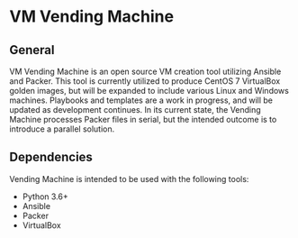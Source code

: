 # VM Vending Machine

General 
--------
VM Vending Machine is an open source VM creation tool utilizing Ansible and Packer. This tool is currently utilized to
produce CentOS 7 VirtualBox golden images, but will be expanded to include various Linux and Windows machines. Playbooks
and templates are a work in progress, and will be updated as development continues. In its current state, the Vending
Machine processes Packer files in serial, but the intended outcome is to introduce a parallel solution.

Dependencies 
--------
Vending Machine is intended to be used with the following tools:
- Python 3.6+
- Ansible
- Packer
- VirtualBox